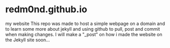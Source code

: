 # redm0nd.github.io
my website
This repo was made to host a simple webpage on a domain and to learn some more about
jekyll and using github to pull, post and commit when making changes.
I will make a "_post" on how i made the website on the Jekyll site soon...
